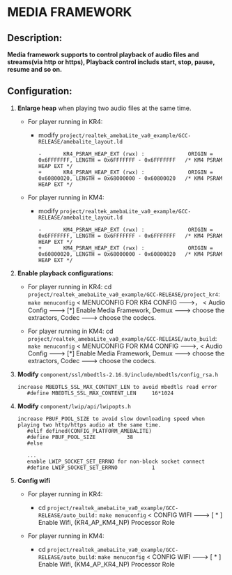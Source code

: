 # MEDIA FRAMEWORK

## Description:
**Media framework supports to control playback of audio files and streams(via http or https),
Playback control includs start, stop, pause, resume and so on.**

## Configuration:
1. **Enlarge heap** when playing two audio files at the same time.
    * For player running in KR4: 
        * modify `project/realtek_amebaLite_va0_example/GCC-RELEASE/amebalite_layout.ld`
            ```
            -       KR4_PSRAM_HEAP_EXT (rwx) :              ORIGIN = 0x6FFFFFFF, LENGTH = 0x6FFFFFFF - 0x6FFFFFFF   /* KM4 PSRAM HEAP EXT */
            +       KR4_PSRAM_HEAP_EXT (rwx) :              ORIGIN = 0x60800020, LENGTH = 0x68000000 - 0x60800020   /* KM4 PSRAM HEAP EXT */
            ```

    * For player running in KM4: 
        *  modify `project/realtek_amebaLite_va0_example/GCC-RELEASE/amebalite_layout.ld`
            ```
            -       KM4_PSRAM_HEAP_EXT (rwx) :              ORIGIN = 0x6FFFFFFF, LENGTH = 0x6FFFFFFF - 0x6FFFFFFF   /* KM4 PSRAM HEAP EXT */
            +       KM4_PSRAM_HEAP_EXT (rwx) :              ORIGIN = 0x60800020, LENGTH = 0x68000000 - 0x60800020   /* KM4 PSRAM HEAP EXT */
            ```

2. **Enable playback configurations**:
    * For player running in KR4:
        cd `project/realtek_amebaLite_va0_example/GCC-RELEASE/project_kr4`: `make menuconfig`
        < MENUCONFIG FOR KR4 CONFIG  --->， < Audio Config  ---> [*] Enable Media Framework, Demux  ---> choose the extractors, Codec  ---> choose the codecs.

    * For player running in KM4:
       cd `project/realtek_amebaLite_va0_example/GCC-RELEASE/auto_build`: `make menuconfig`
       < MENUCONFIG FOR KM4 CONFIG  --->, < Audio Config  ---> [*] Enable Media Framework, Demux  ---> choose the extractors, Codec  ---> choose the codecs.

3. **Modify** `component/ssl/mbedtls-2.16.9/include/mbedtls/config_rsa.h`
    ```
    increase MBEDTLS_SSL_MAX_CONTENT_LEN to avoid mbedtls read error
       #define MBEDTLS_SSL_MAX_CONTENT_LEN     16*1024
    ```

4. **Modify** `component/lwip/api/lwipopts.h`
    ```
    increase PBUF_POOL_SIZE to avoid slow downloading speed when playing two http/https audio at the same time.
       #elif defined(CONFIG_PLATFORM_AMEBALITE)
       #define PBUF_POOL_SIZE          38
       #else
       
       ...
       enable LWIP_SOCKET_SET_ERRNO for non-block socket connect
       #define LWIP_SOCKET_SET_ERRNO           1
    ```

5. **Config wifi**
    * For player running in KR4:
        * cd `project/realtek_amebaLite_va0_example/GCC-RELEASE/auto_build:` `make menuconfig`
        < CONFIG WIFI  ---> [ * ] Enable Wifi, (KR4_AP_KM4_NP) Processor Role

    * For player running in KM4:
        * cd `project/realtek_amebaLite_va0_example/GCC-RELEASE/auto_build`: `make menuconfig`
        < CONFIG WIFI  ---> [ * ] Enable Wifi, (KM4_AP_KR4_NP) Processor Role
